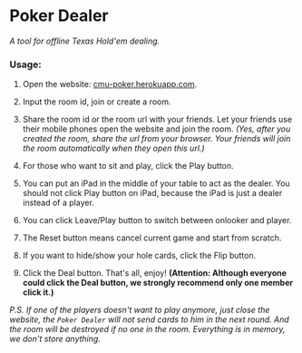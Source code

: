 # Poker Dealer

*A tool for offline Texas Hold'em dealing.*

### Usage:

1. Open the website: [cmu-poker.herokuapp.com](https://cmu-poker.herokuapp.com).

2. Input the room id, join or create a room.

3. Share the room id or the room url with your friends. Let your friends use their mobile phones open the website and join the room. *(Yes, after you created the room, share the url from your browser. Your friends will join the room automatically when they open this url.)*

4. For those who want to sit and play, click the Play button.

5. You can put an iPad in the middle of your table to act as the dealer. You should not click Play button on iPad, because the iPad is just a dealer instead of a player.

6. You can click Leave/Play button to switch between onlooker and player.

7. The Reset button means cancel current game and start from scratch.

8. If you want to hide/show your hole cards, click the Flip button.

9. Click the Deal button. That's all, enjoy! **(Attention: Although everyone could click the Deal button, we strongly recommend only one member click it.)**

*P.S. If one of the players doesn't want to play anymore, just close the website, the `Poker Dealer` will not send cards to him in the next round. And the room will be destroyed if no one in the room. Everything is in memory, we don't store anything.*
